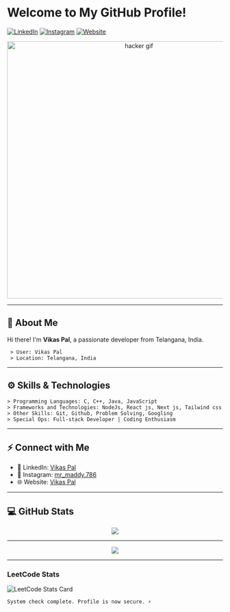
# Welcome to My GitHub Profile!

[![LinkedIn](https://img.shields.io/badge/LinkedIn-Connect-blue?style=flat-square&logo=linkedin)](https://www.linkedin.com/in/vikas-pal-b91067254/)
[![Instagram](https://img.shields.io/badge/Instagram-E4405F?style=flat-square&logo=instagram&logoColor=white)](https://www.instagram.com/mr_maddy.786/)
[![Website](https://img.shields.io/badge/Website-Visit-green?style=flat-square&logo=wordpress)](https://vikas83.netlify.app/)

<div align="center">
  <img src="https://media.giphy.com/media/YQitE4YNQNahy/giphy.gif" alt="hacker gif" width="600"/>
</div>


---

## 👤 About Me

Hi there! I'm **Vikas Pal**, a passionate developer from Telangana, India.

```plaintext
 > User: Vikas Pal
 > Location: Telangana, India
```

---

## ⚙️ Skills & Technologies

```plaintext
> Programming Languages: C, C++, Java, JavaScript
> Frameworks and Technologies: NodeJs, React js, Next js, Tailwind css
> Other Skills: Git, Github, Problem Solving, Googling
> Special Ops: Full-stack Developer | Coding Enthusiasm
```

---

## ⚡ Connect with Me

- 💼 LinkedIn: [Vikas Pal](https://www.linkedin.com/in/vikas-pal-b91067254/)
- 📸 Instagram: [mr_maddy.786](https://www.instagram.com/mr_maddy.786/)
- 🌐 Website: [Vikas Pal](https://vikas83.netlify.app/)

---

## 💻 GitHub Stats

<div align="center">
  <img src="https://github-readme-stats.vercel.app/api?username=vikas83pal&show_icons=true&theme=vue&hide_border=true&count_private=true&bg_color=101013&title_color=00DCA8&text_color=FFFFFF" />
</div>

---



<div align="center">
  <img src="https://komarev.com/ghpvc/?username=vikas83pal&&style=flat-square" />
</div>

---

### LeetCode Stats
![LeetCode Stats Card](https://leetcode-stats-card.vercel.app/api?username=u/vikas83pal)



```plaintext
System check complete. Profile is now secure. ⚡
```
